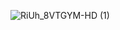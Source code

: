![RiUh_8VTGYM-HD (1)](https://github.com/vishalsingh2972/AI-Resume-Builder/assets/106817047/f89a1065-508d-48ee-b8e1-35d3937f4206)
